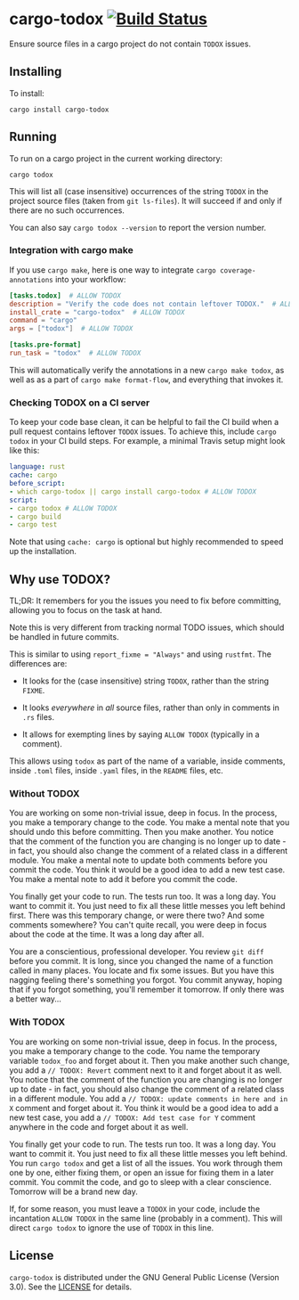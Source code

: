 # cargo-todox [![Build Status](https://api.travis-ci.org/orenbenkiki/cargo-todox.svg?branch=master)](https://travis-ci.org/orenbenkiki/cargo-todox)

Ensure source files in a cargo project do not contain `TODOX` issues.

## Installing

To install:

```
cargo install cargo-todox
```

## Running

To run on a cargo project in the current working directory:

```
cargo todox
```

This will list all (case insensitive) occurrences of the string `TODOX` in the
project source files (taken from `git ls-files`). It will succeed if and only if
there are no such occurrences.

You can also say `cargo todox --version` to report the version number.

### Integration with cargo make

If you use `cargo make`, here is one way to
integrate `cargo coverage-annotations` into your workflow:

```toml
[tasks.todox]  # ALLOW TODOX
description = "Verify the code does not contain leftover TODOX."  # ALLOW TODOX
install_crate = "cargo-todox"  # ALLOW TODOX
command = "cargo"
args = ["todox"]  # ALLOW TODOX

[tasks.pre-format]
run_task = "todox"  # ALLOW TODOX
```

This will automatically verify the annotations in a new `cargo make todox`, as
well as as a part of `cargo make format-flow`, and everything that invokes it.

### Checking TODOX on a CI server

To keep your code base clean, it can be helpful to fail the CI build when a pull
request contains leftover `TODOX` issues. To achieve this, include `cargo todox`
in your CI build steps. For example, a minimal Travis setup might look like
this:

```yaml
language: rust
cache: cargo
before_script:
- which cargo-todox || cargo install cargo-todox # ALLOW TODOX
script:
- cargo todox # ALLOW TODOX
- cargo build
- cargo test
```

Note that using `cache: cargo` is optional but highly recommended to speed up
the installation.

## Why use TODOX?

TL;DR: It remembers for you the issues you need to fix before committing,
allowing you to focus on the task at hand.

Note this is very different from tracking normal TODO issues, which should be
handled in future commits.

This is similar to using `report_fixme = "Always"` and using `rustfmt`. The
differences are:

* It looks for the (case insensitive) string `TODOX`, rather than the string
  `FIXME`.

* It looks _everywhere_ in _all_ source files, rather than only in comments in
  `.rs` files.

* It allows for exempting lines by saying `ALLOW TODOX` (typically in a
  comment).

This allows using `todox` as part of the name of a variable, inside comments,
inside `.toml` files, inside `.yaml` files, in the `README` files, etc.

### Without TODOX

You are working on some non-trivial issue, deep in focus. In the process, you
make a temporary change to the code. You make a mental note that you should undo
this before committing. Then you make another. You notice that the comment of
the function you are changing is no longer up to date - in fact, you should also
change the comment of a related class in a different module. You make a mental
note to update both comments before you commit the code. You think it would be a
good idea to add a new test case. You make a mental note to add it before you
commit the code.

You finally get your code to run. The tests run too. It was a long day. You want
to commit it. You just need to fix all these little messes you left behind
first. There was this temporary change, or were there two? And some comments
somewhere? You can't quite recall, you were deep in focus about the code at the
time. It was a long day after all.

You are a conscientious, professional developer. You review `git diff` before
you commit. It is long, since you changed the name of a function called in many
places. You locate and fix some issues. But you have this nagging feeling
there's something you forgot. You commit anyway, hoping that if you forgot
something, you'll remember it tomorrow. If only there was a better way...

### With TODOX

You are working on some non-trivial issue, deep in focus. In the process, you
make a temporary change to the code. You name the temporary variable `todox_foo`
and forget about it. Then you make another such change, you add a `// TODOX:
Revert` comment next to it and forget about it as well. You notice that the
comment of the function you are changing is no longer up to date - in fact, you
should also change the comment of a related class in a different module. You add
a `// TODOX: update comments in here and in X` comment and forget about it. You
think it would be a good idea to add a new test case, you add a `// TODOX: Add
test case for Y` comment anywhere in the code and forget about it as well.

You finally get your code to run. The tests run too. It was a long day. You want
to commit it. You just need to fix all these little messes you left behind. You
run `cargo todox` and get a list of all the issues. You work through them one by
one, either fixing them, or open an issue for fixing them in a later commit. You
commit the code, and go to sleep with a clear conscience. Tomorrow will be a
brand new day.

If, for some reason, you must leave a `TODOX` in your code, include the
incantation `ALLOW TODOX` in the same line (probably in a comment). This will
direct `cargo todox` to ignore the use of `TODOX` in this line.

## License

`cargo-todox` is distributed under the GNU General Public License (Version 3.0).
See the [LICENSE](LICENSE.txt) for details.
